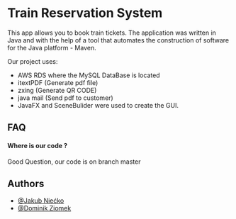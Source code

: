 # Train Reservation System 
This app allows you to book train tickets.
The application was written in Java and with the help of a tool that automates the construction of software for the Java platform - Maven.

Our project uses:
- AWS RDS where the MySQL DataBase is located
- itextPDF (Generate pdf file)
- zxing (Generate QR CODE)
- java mail (Send pdf to customer)
- JavaFX and SceneBulider were used to create the GUI.

## FAQ

#### Where is our code ?

Good Question, our code is on branch master

## Authors

- [@Jakub Niećko](https://www.github.com/nieckojakub)
- [@Dominik Ziomek](https://www.github.com/Dziomek)


